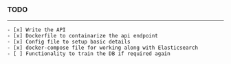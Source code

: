 ### TODO
---

	- [x] Write the API
	- [x] Dockerfile to containarize the api endpoint
	- [x] Config file to setup basic details
	- [x] docker-compose file for working along with Elasticsearch
	- [ ] Functionality to train the DB if required again

